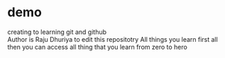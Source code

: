 # demo
creating  to  learning git and github <br>
Author is Raju Dhuriya to edit this repositotry 
All things you learn first all then you can access all thing that you learn from  zero to hero


